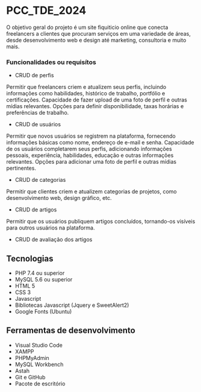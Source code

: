 # PCC_TDE_2024

O objetivo geral do projeto é um site fiquiticio online que conecta freelancers a clientes que procuram serviços em uma variedade de áreas, desde desenvolvimento web e design até marketing, consultoria e muito mais.

### Funcionalidades ou requisítos

- CRUD de perfis

Permitir que freelancers criem e atualizem seus perfis, incluindo informações como habilidades, histórico de trabalho, portfólio e certificações.
Capacidade de fazer upload de uma foto de perfil e outras mídias relevantes.
Opções para definir disponibilidade, taxas horárias e preferências de trabalho.

- CRUD de usuários

Permitir que novos usuários se registrem na plataforma, fornecendo informações básicas como nome, endereço de e-mail e senha.
Capacidade de os usuários completarem seus perfis, adicionando informações pessoais, experiência, habilidades, educação e outras informações relevantes.
Opções para adicionar uma foto de perfil e outras mídias pertinentes.

- CRUD de categorias

Permitir que clientes criem e atualizem categorias de projetos, como desenvolvimento web, design gráfico, etc.

- CRUD de artigos

Permitir que os usuários publiquem artigos concluídos, tornando-os visíveis para outros usuários na plataforma.

- CRUD de avaliação dos artigos

## Tecnologias
- PHP 7.4 ou superior
- MySQL 5.6 ou superior
- HTML 5
- CSS 3
- Javascript
- Bibliotecas Javascript (Jquery e SweetAlert2)
- Google Fonts (Ubuntu)

## Ferramentas de desenvolvimento

- Visual Studio Code
- XAMPP
- PHPMyAdmin
- MySQL Workbench
- Astah
- Git e GitHub
- Pacote de escritório



